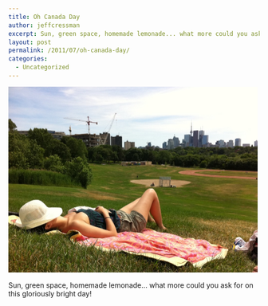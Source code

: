 ```yaml
---
title: Oh Canada Day
author: jeffcressman
excerpt: Sun, green space, homemade lemonade... what more could you ask for on this gloriously bright day!
layout: post
permalink: /2011/07/oh-canada-day/
categories:
  - Uncategorized
---
```

<div class='p_embed p_image_embed'>
  <a href="/wp-content/uploads/2011/07/photo-scaled-1000.jpg"><img alt="Photo" height="373" src="/wp-content/uploads/2011/07/photo-scaled-1000.jpg?w=300" width="500" /></a>
</div>

Sun, green space, homemade lemonade&#8230; what more could you ask for on   
this gloriously bright day!